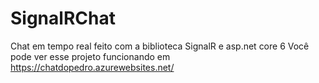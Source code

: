 # SignalRChat
Chat em tempo real feito com a biblioteca SignalR e asp.net core 6
Você pode ver esse projeto funcionando em https://chatdopedro.azurewebsites.net/
